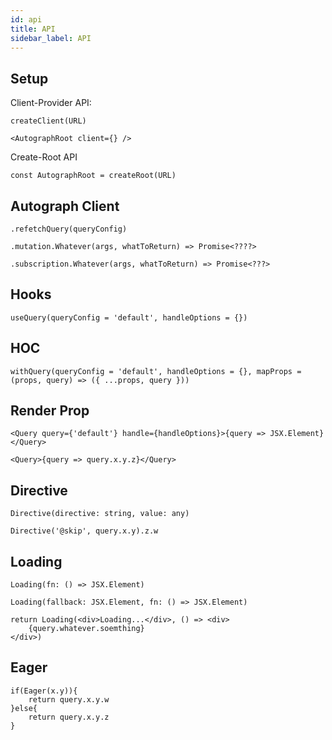 ```yaml
---
id: api
title: API
sidebar_label: API
---
```










## Setup


Client-Provider API:

`createClient(URL)`

`<AutographRoot client={} />`


Create-Root API

`const AutographRoot = createRoot(URL)`


## Autograph Client

`.refetchQuery(queryConfig)`


`.mutation.Whatever(args, whatToReturn) => Promise<????>`


`.subscription.Whatever(args, whatToReturn) => Promise<???>`



## Hooks

`useQuery(queryConfig = 'default', handleOptions = {})`


## HOC

`withQuery(queryConfig = 'default', handleOptions = {}, mapProps = (props, query) => ({ ...props, query }))`


## Render Prop

`<Query query={'default'} handle={handleOptions}>{query => JSX.Element}</Query>`

`<Query>{query => query.x.y.z}</Query>`


## Directive

`Directive(directive: string, value: any)`


`Directive('@skip', query.x.y).z.w`



## Loading

`Loading(fn: () => JSX.Element)`

`Loading(fallback: JSX.Element, fn: () => JSX.Element)`


```
return Loading(<div>Loading...</div>, () => <div>
    {query.whatever.soemthing}
</div>)
```

## Eager

```
if(Eager(x.y)){
    return query.x.y.w
}else{
    return query.x.y.z
}
```
